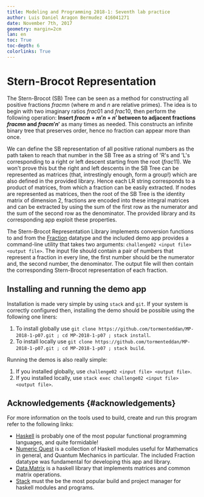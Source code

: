```yaml
---
title: Modeling and Programming 2018-1: Seventh lab practice
author: Luis Daniel Aragon Bermudez 416041271 
date: November 7th, 2017
geometry: margin=2cm
lan: en
toc: True
toc-depth: 6
colorlinks: True
---
```

# Stern-Brocot Representation

The Stern-Brocot (SB) Tree can be seen as a method for constructing all positive fractions $frac{m}{n}$ (where $m$ and $n$ are relative primes). The idea is to begin with two imaginary ratios $frac{0}{1}$ and $frac{1}{0}$, then perform the following operation: **Insert $frac{m+m'}{n+n'}$ between to adjacent fractions $frac{m}{n}$ and $frac{m'}{n'}$** as many times as needed. This constructs an infinite binary tree that preserves order, hence no fraction can appear more than once.

We can define the SB representation of all positive rational numbers as the path taken to reach that number in the SB Tree as a string of 'R's and 'L's corresponding to a right or left descent starting from the root ($frac{1}{1}$). We won't prove this but the right and left descents in the SB Tree can be represented as matrices (that, intrestingly enough, form a group!) which are also defined in the provided library. Hence each LR string corresponds to a product of matrices, from which a fraction can be easily extracted. If nodes are represented as matrices, then the root of the SB Tree is the identity matrix of dimension 2, fractions are encoded into these integral matrices and can be extracted by using the sum of the first row as the numerator and the sum of the second row as the denominator. The provided library and its corresponding app exploit these properties.

The Stern-Brocot Representation Library implements conversion functions to and from the [Fraction](https://hackage.haskell.org/package/numeric-quest-0.2.0.1/docs/Fraction.html) datatype and the included demo app provides a command-line utility that takes two arguments: `challenge02 <input file> <output file>`. The input file should contain a pair of numbers that represent a fraction in every line, the first number should be the numerator and, the second number, the denominator. The output file will then contain the corresponding Stern-Brocot representation of each fraction.

## Installing and running the demo app

Installation is made very simple by using `stack` and `git`. If your system is correctly configured then, installing the demo should be possible using the following one liners:

1. To install globally use `git clone https://github.com/tormenteddan/MP-2018-1-p07.git ; cd MP-2018-1-p07 ; stack install`.
2. To install locally use `git clone https://github.com/tormenteddan/MP-2018-1-p07.git ; cd MP-2018-1-p07 ; stack build`.

Running the demos is also really simple:

1. If you installed globally, use `challenge02 <input file> <output file>`.
2. If you installed locally, use `stack exec challenge02 <input file> <output file>`.

## Acknowledgements  {#acknowledgements}

For more information on the tools used to build, create and run this program refer to the following links:
- [Haskell](https://www.haskell.org/) is probably one of the most popular functional programming languages, and quite formidable!
- [Numeric Quest](https://hackage.haskell.org/package/numeric-quest-0.2.0.1) is a collection of Haskell modules useful for Mathematics in general, and Quantum Mechanics in particular. The included Fraction datatype was fundamental for developing this app and library.
- [Data.Matrix](https://hackage.haskell.org/package/matrix-0.3.5.0) is a haskell library that implements matrices and common matrix operations.
- [Stack](https://www.haskellstack.org) must the be the most popular build and project manager for haskell modules and programs.